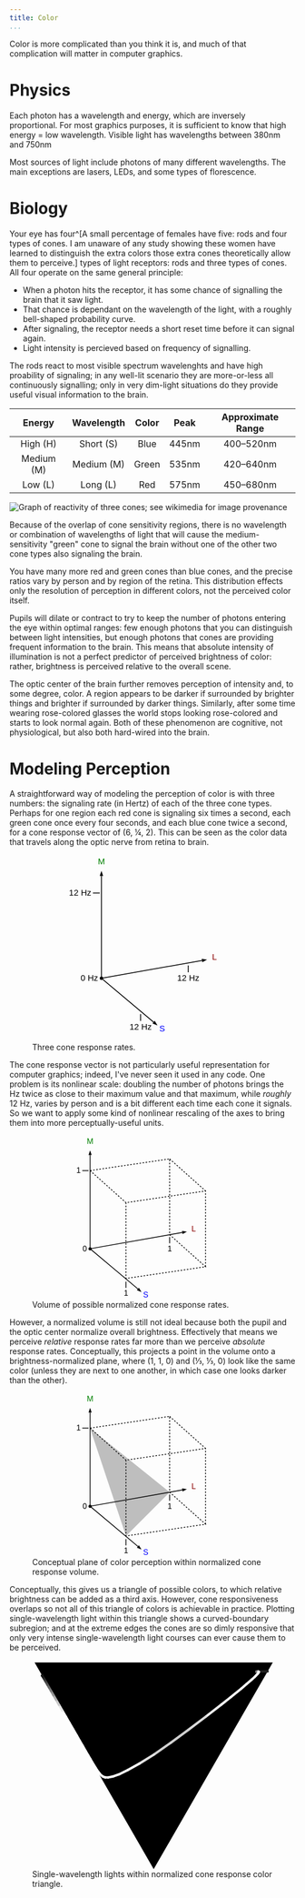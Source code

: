 ```yaml
---
title: Color
...
```



Color is more complicated than you think it is, and much of that complication will matter in computer graphics.


# Physics

Each photon has a wavelength and energy, which are inversely proportional. For most graphics purposes, it is sufficient to know that high energy = low wavelength. Visible light has wavelengths between 380nm and 750nm

Most sources of light include photons of many different wavelengths. The main exceptions are lasers, LEDs, and some types of florescence.


# Biology

Your eye has four^[A small percentage of females have five: rods and four types of cones. I am unaware of any study showing these women have learned to distinguish the extra colors those extra cones theoretically allow them to perceive.] types of light receptors: rods and three types of cones. All four operate on the same general principle:

- When a photon hits the receptor, it has some chance of signalling the brain that it saw light.
- That chance is dependant on the wavelength of the light, with a roughly bell-shaped probability curve.
- After signaling, the receptor needs a short reset time before it can signal again.
- Light intensity is percieved based on frequency of signalling.

The rods react to most visible spectrum wavelenghts and have high proability of signaling; in any well-lit scenario they are more-or-less all continuously signalling; only in very dim-light situations do they provide useful visual information to the brain.

| Energy | Wavelength | Color | Peak | Approximate Range |
|:------:|:----------:|:-----:|:----:|:-----:|
| High (H) | Short (S) | Blue | 445nm | 400–520nm |
| Medium (M) | Medium (M) | Green | 535nm | 420–640nm |
| Low (L) | Long (L) | Red | 575nm | 450–680nm |

![Graph of reactivity of three cones; see [wikimedia](https://commons.wikimedia.org/wiki/File:Cones_SMJ2_E.svg) for image provenance](https://upload.wikimedia.org/wikipedia/commons/1/1e/Cones_SMJ2_E.svg)

Because of the overlap of cone sensitivity regions, there is no wavelength or combination of wavelengths of light that will cause the medium-sensitivity "green" cone to signal the brain without one of the other two cone types also signaling the brain.

You have many more red and green cones than blue cones, and the precise ratios vary by person and by region of the retina. This distribution effects only the resolution of perception in different colors, not the perceived color itself.

Pupils will dilate or contract to try to keep the number of photons entering the eye within optimal ranges: few enough photons that you can distinguish between light intensities, but enough photons that cones are providing frequent information to the brain. This means that absolute intensity of illumination is not a perfect predictor of perceived brightness of color: rather, brightness is perceived relative to the overall scene.

The optic center of the brain further removes perception of intensity and, to some degree, color. A region appears to be darker if surrounded by brighter things and brighter if surrounded by darker things. Similarly, after some time wearing rose-colored glasses the world stops looking rose-colored and starts to look normal again. Both of these phenomenon are cognitive, not physiological, but also both hard-wired into the brain.


# Modeling Perception

A straightforward way of modeling the perception of color is with three numbers: the signaling rate (in Hertz) of each of the three cone types. Perhaps for one region each red cone is signaling six times a second, each green cone once every four seconds, and each blue cone twice a second, for a cone response vector of (6, ¼, 2). This can be seen as the color data that travels along the optic nerve from retina to brain.

<figure>
<svg viewBox="0 15 200 220" style="max-width:30em; display:table; margin:auto; font-size:10px; font-family:Arial;">
<circle cx="40" cy="160" r="2"/>
<line x1="40" y1="160" x2="40" y2="40" stroke="black"/>
<path d="m 40,40 -2,0 2,-6 2,6 Z"/>
<text x="40" y="26" text-anchor="middle" fill="green">M</text>
<g transform="translate(40,160) rotate(80) translate(-40,-160)">
<line x1="40" x2="40" y1="160" y2="40" stroke="black"/>
<path d="m 40,40 -2,0 2,-6 2,6 Z"/>
</g>
<text x="170" y="138" text-anchor="start" fill="darkred">L</text>
<g transform="translate(40,160) rotate(130) translate(-40,-160)">
<line x1="40" x2="40" y1="160" y2="80" stroke="black"/>
<path d="m 40,80 -2,0 2,-6 2,6 Z"/>
</g>
<text x="108" y="222" text-anchor="start" fill="blue">S</text>
<text x="36" y="163" text-anchor="end">0 Hz</text>
<line x1="30" y1="60" x2="38" y2="60" stroke="black"/>
<text x="28" y="63" text-anchor="end">12 Hz</text>
<line x1="142" y1="145" x2="142" y2="153" stroke="black"/>
<text x="142" y="163" text-anchor="middle">12 Hz</text>
<line x1="86" y1="202" x2="86" y2="210" stroke="black"/>
<text x="86" y="220" text-anchor="middle">12 Hz</text>
</svg>
<figcaption>Three cone response rates.</figcaption>
</figure>

The cone response vector is not particularly useful representation for computer graphics; indeed, I've never seen it used in any code. One problem is its nonlinear scale: doubling the number of photons brings the Hz twice as close to their maximum value and that maximum, while *roughly* 12 Hz, varies by person and is a bit different each time each cone it signals. So we want to apply some kind of nonlinear rescaling of the axes to bring them into more perceptually-useful units.

<figure>
<svg viewBox="0 15 240 210" style="max-width:33em; display:table; margin:auto; font-size:10px; font-family:Arial;">
<circle cx="40" cy="160" r="2"/>
<line x1="40" y1="160" x2="40" y2="40" stroke="black"/>
<path d="m 40,40 -2,0 2,-6 2,6 Z"/>
<text x="40" y="26" text-anchor="middle" fill="green">M</text>
<g transform="translate(40,160) rotate(80) translate(-40,-160)">
<line x1="40" x2="40" y1="160" y2="40" stroke="black"/>
<path d="m 40,40 -2,0 2,-6 2,6 Z"/>
</g>
<text x="170" y="138" text-anchor="start" fill="darkred">L</text>
<g transform="translate(40,160) rotate(130) translate(-40,-160)">
<line x1="40" x2="40" y1="160" y2="80" stroke="black"/>
<path d="m 40,80 -2,0 2,-6 2,6 Z"/>
</g>
<text x="108" y="222" text-anchor="start" fill="blue">S</text>
<text x="36" y="163" text-anchor="end">0</text>
<line x1="30" y1="60" x2="38" y2="60" stroke="black"/>
<text x="28" y="63" text-anchor="end">1</text>
<line x1="142" y1="145" x2="142" y2="153" stroke="black"/>
<text x="142" y="163" text-anchor="middle">1</text>
<line x1="86" y1="202" x2="86" y2="210" stroke="black"/>
<text x="86" y="220" text-anchor="middle">1</text>
<g stroke-dasharray="2 2" fill="none" stroke="black">
<path d="m 40,60 102,-15 0,97 46,41 -102,15 0,-97 102,-15 0,97 M 40,60 l 46,41 M 40,60 m 102,-15 46,41"/>
</g>
</svg>
<figcaption>Volume of possible normalized cone response rates.</figcaption>
</figure>

However, a normalized volume is still not ideal because both the pupil and the optic center normalize overall brightness. Effectively that means we perceive *relative* response rates far more than we perceive *absolute* response rates. Conceptually, this projects a point in the volume onto a brightness-normalized plane, where (1, 1, 0) and (⅓, ⅓, 0) look like the same color (unless they are next to one another, in which case one looks darker than the other).

<figure>
<svg viewBox="0 15 240 210" style="max-width:33em; display:table; margin:auto; font-size:10px; font-family:Arial;">
<circle cx="40" cy="160" r="2"/>
<line x1="40" y1="160" x2="40" y2="40" stroke="black"/>
<path d="m 40,40 -2,0 2,-6 2,6 Z"/>
<text x="40" y="26" text-anchor="middle" fill="green">M</text>
<g transform="translate(40,160) rotate(80) translate(-40,-160)">
<line x1="40" x2="40" y1="160" y2="40" stroke="black"/>
<path d="m 40,40 -2,0 2,-6 2,6 Z"/>
</g>
<text x="170" y="138" text-anchor="start" fill="darkred">L</text>
<g transform="translate(40,160) rotate(130) translate(-40,-160)">
<line x1="40" x2="40" y1="160" y2="80" stroke="black"/>
<path d="m 40,80 -2,0 2,-6 2,6 Z"/>
</g>
<text x="108" y="222" text-anchor="start" fill="blue">S</text>
<text x="36" y="163" text-anchor="end">0</text>
<line x1="30" y1="60" x2="38" y2="60" stroke="black"/>
<text x="28" y="63" text-anchor="end">1</text>
<line x1="142" y1="145" x2="142" y2="153" stroke="black"/>
<text x="142" y="163" text-anchor="middle">1</text>
<line x1="86" y1="202" x2="86" y2="210" stroke="black"/>
<text x="86" y="220" text-anchor="middle">1</text>
<g stroke-dasharray="2 2" fill="none" stroke="black">
<path d="m 40,60 102,-15 0,97 46,41 -102,15 0,-97 102,-15 0,97 M 40,60 l 46,41 M 40,60 m 102,-15 46,41"/>
</g>
<path d="m 40,60 102,82 -56,56 z" fill="rgba(0,0,0,0.25)"/>
</svg>
<figcaption>Conceptual plane of color perception within normalized cone response volume.</figcaption>
</figure>


Conceptually, this gives us a triangle of possible colors,
to which relative brightness can be added as a third axis.
However, cone responsiveness overlaps so not all of this triangle of colors is achievable in practice.
Plotting single-wavelength light within this triangle shows a curved-boundary subregion; and at the extreme edges the cones are so dimly responsive that only very intense single-wavelength light courses can ever cause them to be perceived.

<figure>
<svg viewBox="-2 -2 202 175.20508075688772">
<path d="M 0,0 100,173.20508075688772 200,0 Z"/>
<line stroke-width="2" stroke="#222222" x1="195.67669453447348" y1="7.488020173267583" x2="186.1707254861938" y2="7.650914313451111" stroke-linecap="round"/>
<line stroke-width="2" stroke="#2a2a2a" x1="186.1707254861938" y1="7.650914313451111" x2="186.16781845384153" y2="7.509338195137789" stroke-linecap="round"/>
<line stroke-width="2" stroke="#3e3e3e" x1="186.16781845384153" y1="7.509338195137789" x2="186.33161198071744" y2="7.640331255779599" stroke-linecap="round"/>
<line stroke-width="2" stroke="#595959" x1="186.33161198071744" y1="7.640331255779599" x2="186.26693002180528" y2="7.895963678163971" stroke-linecap="round"/>
<line stroke-width="2" stroke="#7d7d7d" x1="186.26693002180528" y1="7.895963678163971" x2="187.61176831591263" y2="7.399245103395551" stroke-linecap="round"/>
<line stroke-width="2" stroke="#ababab" x1="187.61176831591263" y1="7.399245103395551" x2="187.7075138097319" y2="7.808267772296031" stroke-linecap="round"/>
<line stroke-width="2" stroke="#d7d7d7" x1="187.7075138097319" y1="7.808267772296031" x2="188.3796701965656" y2="7.878604094565553" stroke-linecap="round"/>
<line stroke-width="2" stroke="#f7f7f7" x1="188.3796701965656" y1="7.878604094565553" x2="187.99666756493934" y2="8.647513902238638" stroke-linecap="round"/>
<line stroke-width="2" stroke="#ffffff" x1="187.99666756493934" y1="8.647513902238638" x2="187.3173660490685" y2="9.563452948338265" stroke-linecap="round"/>
<line stroke-width="2" stroke="#ffffff" x1="187.3173660490685" y1="9.563452948338265" x2="186.02822613485642" y2="10.898473649192164" stroke-linecap="round"/>
<line stroke-width="2" stroke="#ffffff" x1="186.02822613485642" y1="10.898473649192164" x2="184.92439825130336" y2="12.030892077856445" stroke-linecap="round"/>
<line stroke-width="2" stroke="#ffffff" x1="184.92439825130336" y1="12.030892077856445" x2="182.19190486900035" y2="14.47654818464735" stroke-linecap="round"/>
<line stroke-width="2" stroke="#ffffff" x1="182.19190486900035" y1="14.47654818464735" x2="178.01976846589343" y2="18.082261274480537" stroke-linecap="round"/>
<line stroke-width="2" stroke="#ffffff" x1="178.01976846589343" y1="18.082261274480537" x2="173.3511849658829" y2="22.07934072112996" stroke-linecap="round"/>
<line stroke-width="2" stroke="#ffffff" x1="173.3511849658829" y1="22.07934072112996" x2="164.7799711789866" y2="29.072209300029876" stroke-linecap="round"/>
<line stroke-width="2" stroke="#ffffff" x1="164.7799711789866" y1="29.072209300029876" x2="156.57642835790665" y2="35.506973696548336" stroke-linecap="round"/>
<line stroke-width="2" stroke="#eeeeee" x1="156.57642835790665" y1="35.506973696548336" x2="143.87145331528927" y2="45.36604430812036" stroke-linecap="round"/>
<line stroke-width="2" stroke="#dbdbdb" x1="143.87145331528927" y1="45.36604430812036" x2="128.95402321842946" y2="56.61286698295019" stroke-linecap="round"/>
<line stroke-width="2" stroke="#d0d0d0" x1="128.95402321842946" y1="56.61286698295019" x2="114.50570943661052" y2="67.22064885384687" stroke-linecap="round"/>
<line stroke-width="2" stroke="#d2d2d2" x1="114.50570943661052" y1="67.22064885384687" x2="100.22341977395533" y2="77.16979154492591" stroke-linecap="round"/>
<line stroke-width="2" stroke="#e2e2e2" x1="100.22341977395533" y1="77.16979154492591" x2="88.01836819714967" y2="84.77024594139891" stroke-linecap="round"/>
<line stroke-width="2" stroke="#fcfcfc" x1="88.01836819714967" y1="84.77024594139891" x2="78.12252436130092" y2="90.24550192588464" stroke-linecap="round"/>
<line stroke-width="2" stroke="#ffffff" x1="78.12252436130092" y1="90.24550192588464" x2="70.8880518813883" y2="93.80464590461402" stroke-linecap="round"/>
<line stroke-width="2" stroke="#ffffff" x1="70.8880518813883" y1="93.80464590461402" x2="65.58785385951232" y2="95.62512474803638" stroke-linecap="round"/>
<line stroke-width="2" stroke="#ffffff" x1="65.58785385951232" y1="95.62512474803638" x2="61.832872306758276" y2="96.38185923837415" stroke-linecap="round"/>
<line stroke-width="2" stroke="#ffffff" x1="61.832872306758276" y1="96.38185923837415" x2="59.32793232379389" y2="96.36669581413241" stroke-linecap="round"/>
<line stroke-width="2" stroke="#ffffff" x1="59.32793232379389" y1="96.36669581413241" x2="57.41309051458663" y2="95.64662203487433" stroke-linecap="round"/>
<line stroke-width="2" stroke="#ffffff" x1="57.41309051458663" y1="95.64662203487433" x2="55.91713071399071" y2="94.53174051989703" stroke-linecap="round"/>
<line stroke-width="2" stroke="#ffffff" x1="55.91713071399071" y1="94.53174051989703" x2="54.678746137357" y2="93.23970159870957" stroke-linecap="round"/>
<line stroke-width="2" stroke="#ffffff" x1="54.678746137357" y1="93.23970159870957" x2="53.56012519521181" y2="91.81573909108974" stroke-linecap="round"/>
<line stroke-width="2" stroke="#ffffff" x1="53.56012519521181" y1="91.81573909108974" x2="52.47457209089298" y2="90.2662453315395" stroke-linecap="round"/>
<line stroke-width="2" stroke="#ffffff" x1="52.47457209089298" y1="90.2662453315395" x2="51.322489837611805" y2="88.48089210072447" stroke-linecap="round"/>
<line stroke-width="2" stroke="#ffffff" x1="51.322489837611805" y1="88.48089210072447" x2="49.99494155559433" y2="86.3132307719841" stroke-linecap="round"/>
<line stroke-width="2" stroke="#ffffff" x1="49.99494155559433" y1="86.3132307719841" x2="48.52623720797161" y2="83.85395460984334" stroke-linecap="round"/>
<line stroke-width="2" stroke="#ffffff" x1="48.52623720797161" y1="83.85395460984334" x2="46.89304645088957" y2="81.08406169057473" stroke-linecap="round"/>
<line stroke-width="2" stroke="#ffffff" x1="46.89304645088957" y1="81.08406169057473" x2="45.1140532849109" y2="78.04414159873436" stroke-linecap="round"/>
<line stroke-width="2" stroke="#ffffff" x1="45.1140532849109" y1="78.04414159873436" x2="42.94709326734163" y2="74.31737716329455" stroke-linecap="round"/>
<line stroke-width="2" stroke="#ffffff" x1="42.94709326734163" y1="74.31737716329455" x2="40.44946168468929" y2="70.00910840387156" stroke-linecap="round"/>
<line stroke-width="2" stroke="#ffffff" x1="40.44946168468929" y1="70.00910840387156" x2="37.98582037129614" y2="65.75504788601877" stroke-linecap="round"/>
<line stroke-width="2" stroke="#ffffff" x1="37.98582037129614" y1="65.75504788601877" x2="35.34164915197486" y2="61.18451368510467" stroke-linecap="round"/>
<line stroke-width="2" stroke="#ffffff" x1="35.34164915197486" y1="61.18451368510467" x2="32.31525346576447" y2="55.94911207464969" stroke-linecap="round"/>
<line stroke-width="2" stroke="#ffffff" x1="32.31525346576447" y1="55.94911207464969" x2="29.249295391342386" y2="50.64341920508567" stroke-linecap="round"/>
<line stroke-width="2" stroke="#ffffff" x1="29.249295391342386" y1="50.64341920508567" x2="26.31218695506197" y2="45.55968610998445" stroke-linecap="round"/>
<line stroke-width="2" stroke="#ffffff" x1="26.31218695506197" y1="45.55968610998445" x2="23.385918137554988" y2="40.49380012046272" stroke-linecap="round"/>
<line stroke-width="2" stroke="#e8e8e8" x1="23.385918137554988" y1="40.49380012046272" x2="20.535671298269015" y2="35.55891366386622" stroke-linecap="round"/>
<line stroke-width="2" stroke="#c9c9c9" x1="20.535671298269015" y1="35.55891366386622" x2="18.029670808634364" y2="31.219812900574453" stroke-linecap="round"/>
<line stroke-width="2" stroke="#adadad" x1="18.029670808634364" y1="31.219812900574453" x2="15.863931473354123" y2="27.469700269247834" stroke-linecap="round"/>
<line stroke-width="2" stroke="#929292" x1="15.863931473354123" y1="27.469700269247834" x2="13.925324675052776" y2="24.112694472991564" stroke-linecap="round"/>
<line stroke-width="2" stroke="#7b7b7b" x1="13.925324675052776" y1="24.112694472991564" x2="12.20171416274459" y2="21.127855693447252" stroke-linecap="round"/>
<line stroke-width="2" stroke="#676767" x1="12.20171416274459" y1="21.127855693447252" x2="10.770813614980085" y2="18.64986178721449" stroke-linecap="round"/>
<line stroke-width="2" stroke="#565656" x1="10.770813614980085" y1="18.64986178721449" x2="9.66105780043949" y2="16.727969363163506" stroke-linecap="round"/>
<line stroke-width="2" stroke="#484848" x1="9.66105780043949" y1="16.727969363163506" x2="8.801340379427476" y2="15.23899979773346" stroke-linecap="round"/>
<line stroke-width="2" stroke="#3c3c3c" x1="8.801340379427476" y1="15.23899979773346" x2="8.148202100689478" y2="14.10768269390589" stroke-linecap="round"/>
<line stroke-width="2" stroke="#333333" x1="8.148202100689478" y1="14.10768269390589" x2="7.621855932530574" y2="13.195852294145705" stroke-linecap="round"/>
<line stroke-width="2" stroke="#2c2c2c" x1="7.621855932530574" y1="13.195852294145705" x2="7.200428066103161" y2="12.465638511400579" stroke-linecap="round"/>
<line stroke-width="2" stroke="#262626" x1="7.200428066103161" y1="12.465638511400579" x2="6.8857572784932275" y2="11.920243889182885" stroke-linecap="round"/>
<line stroke-width="2" stroke="#232323" x1="6.8857572784932275" y1="11.920243889182885" x2="6.672228834775585" y2="11.549960356232464" stroke-linecap="round"/>
<line stroke-width="2" stroke="#202020" x1="6.672228834775585" y1="11.549960356232464" x2="6.536261696646917" y2="11.313928874440723" stroke-linecap="round"/>
<line stroke-width="2" stroke="#1e1e1e" x1="6.536261696646917" y1="11.313928874440723" x2="6.420912014726125" y2="11.113477557424053" stroke-linecap="round"/>
<line stroke-width="2" stroke="#1c1c1c" x1="6.420912014726125" y1="11.113477557424053" x2="6.3443895626596145" y2="10.98009470599985" stroke-linecap="round"/>
<line stroke-width="2" stroke="#1b1b1b" x1="6.3443895626596145" y1="10.98009470599985" x2="6.330011858796187" y2="10.954039259693673" stroke-linecap="round"/>
<line stroke-width="2" stroke="#1b1b1b" x1="6.330011858796187" y1="10.954039259693673" x2="6.381510933288389" y2="11.041738833735517" stroke-linecap="round"/>
<line stroke-width="2" stroke="#1a1a1a" x1="6.381510933288389" y1="11.041738833735517" x2="6.445989469579491" y2="11.151687319342837" stroke-linecap="round"/>
<line stroke-width="2" stroke="#1a1a1a" x1="6.445989469579491" y1="11.151687319342837" x2="6.463609774708708" y2="11.180496121225813" stroke-linecap="round"/>
<line stroke-width="2" stroke="#1a1a1a" x1="6.463609774708708" y1="11.180496121225813" x2="6.471531047787224" y2="11.192487389327773" stroke-linecap="round"/>
<line stroke-width="2" stroke="#191919" x1="6.471531047787224" y1="11.192487389327773" x2="6.576596747204064" y2="11.372125373111356" stroke-linecap="round"/>
<line stroke-width="2" stroke="#191919" x1="6.576596747204064" y1="11.372125373111356" x2="6.6776396295137115" y2="11.544502855261007" stroke-linecap="round"/>
<line stroke-width="2" stroke="#191919" x1="6.6776396295137115" y1="11.544502855261007" x2="6.775911943563094" y2="11.711747120521347" stroke-linecap="round"/>
</svg>
<figcaption>Single-wavelength lights within normalized cone response color triangle.</figcaption>
</figure>

